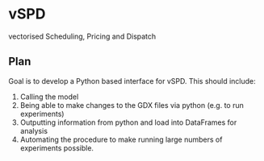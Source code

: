 vSPD
====

vectorised Scheduling, Pricing and Dispatch

Plan
----

Goal is to develop a Python based interface for vSPD.
This should include:

1. Calling the model
2. Being able to make changes to the GDX files via python (e.g. to run experiments)
3. Outputting information from python and load into DataFrames for analysis
4. Automating the procedure to make running large numbers of experiments possible.
